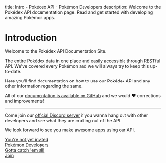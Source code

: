 title: Intro - Pokédex API - Pokémon Developers
description: Welcome to the Pokédex API documentation page. Read and get started with developing amazing Pokémon apps.

# Introduction
Welcome to the Pokédex API Documentation Site.

The entire Pokédex data in one place and easily accessible through RESTful API.
We've covered every Pokémon and we will always try to keep this up-to-date.

Here you'll find documentation on how to use our Pokédex API and any other
information regarding the same.

All of our [documentation is available on GitHub](https://github.com/PokeDevs/pokedex-api-docs)
and we would :heart: corrections and improvements!

<hr>

Come join our [official Discord server](# 'Pokémon Developers')
if you wanna hang out with other developers and see what they are crafting
out of the API.

We look forward to see you make awesome apps using our API.

<a href="#" title="Join Pokémon Developers">
  <div class="discordInvite">
    <div class="di-title">You're not yet invited</div>
    <div class="di-icon"></div>
    <div class="di-content">
      <div class="di-content__title">Pokémon Developers</div>
      <div class="di-content__meta">Gotta catch 'em all!</div>
    </div>
    <div class="di-button disabled">Join</div>
  </div>
</a>
